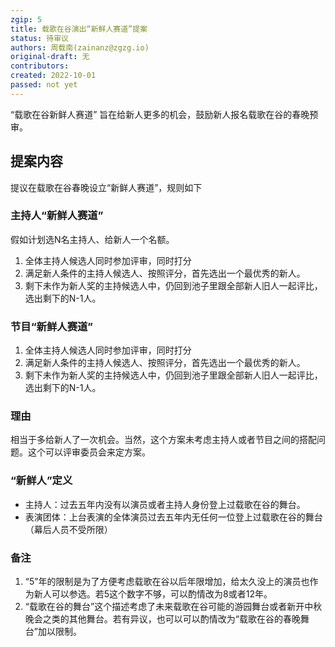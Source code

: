 ```yaml
---
zgip: 5
title: 载歌在谷演出“新鲜人赛道”提案
status: 待审议
authors: 周载南(zainanz@zgzg.io)
original-draft: 无
contributors: 
created: 2022-10-01
passed: not yet
---
```


“载歌在谷新鲜人赛道”
旨在给新人更多的机会，鼓励新人报名载歌在谷的春晚预审。

## 提案内容
提议在载歌在谷春晚设立“新鲜人赛道”，规则如下

### 主持人“新鲜人赛道”
假如计划选N名主持人、给新人一个名额。
1. 全体主持人候选人同时参加评审，同时打分
2. 满足新人条件的主持人候选人、按照评分，首先选出一个最优秀的新人。
3. 剩下未作为新人奖的主持候选人中，仍回到池子里跟全部新人旧人一起评比，选出剩下的N-1人。

### 节目“新鲜人赛道”
1. 全体主持人候选人同时参加评审，同时打分
2. 满足新人条件的主持人候选人、按照评分，首先选出一个最优秀的新人。
3. 剩下未作为新人奖的主持候选人中，仍回到池子里跟全部新人旧人一起评比，选出剩下的N-1人。

### 理由
相当于多给新人了一次机会。当然，这个方案未考虑主持人或者节目之间的搭配问题。这个可以评审委员会来定方案。


### “新鲜人”定义
- 主持人：过去五年内没有以演员或者主持人身份登上过载歌在谷的舞台。
- 表演团体：上台表演的全体演员过去五年内无任何一位登上过载歌在谷的舞台（幕后人员不受所限）

### 备注
1. “5”年的限制是为了方便考虑载歌在谷以后年限增加，给太久没上的演员也作为新人可以参选。若5这个数字不够，可以酌情改为8或者12年。
2. “载歌在谷的舞台”这个描述考虑了未来载歌在谷可能的游园舞台或者新开中秋晚会之类的其他舞台。若有异议，也可以可以酌情改为“载歌在谷的春晚舞台”加以限制。

